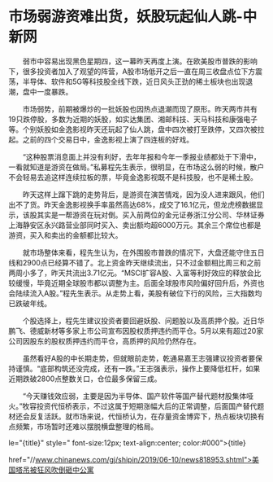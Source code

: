 # 市场弱游资难出货，妖股玩起仙人跳-中新网

　　弱市中容易出现黑色星期四，这一幕昨天再度上演。在欧美股市普跌的影响下，很多投资者加入了观望的阵营，A股市场低开之后一直在周三收盘点位下方震荡，半导体、软件和5G等科技股全线下跌，近日风头正劲的稀土板块也出现退潮，盘中一度暴跌。

　　市场弱势，前期被爆炒的一批妖股也因热点退潮而现了原形。昨天两市共有19只跌停股，多数为近期的妖股，如实达集团、湘邮科技、天马科技和康强电子等。个别妖股如金逸影视昨天还玩起了仙人跳，盘中四次被打至跌停，又四次被拉起。之前的四个交易日中，金逸影视上演了四连板的好戏。

　　“这种股票消息面上并没有利好，去年年报和今年一季报业绩都处于下滑中，一看就知道是游资在做局。”私募程先生表示，很明显，在市场这么弱的时候，散户不会轻易去追这样连续拉板的票，毕竟金逸影视既不是科技股，也不是稀土股。

　　昨天这样上蹿下跳的走势背后，是游资在演苦情戏，因为没人进来跟风，他们出不了货。昨天金逸影视换手率虽然高达68%，成交了16.1亿元，但龙虎榜数据显示，该股其实是一帮游资在玩对倒。买入前两位的金元证券浙江分公司、华林证券上海静安区永兴路营业部同时买入、卖出额均超6000万元。其余三个席位也都是游资，买入和卖出的金额都比较大。

　　就市场整体来看，程先生认为，在外围股市普跌的情况下，大盘还能守住五日线和2900点已经算不错了。北上资金昨天继续流出，只不过金额相比周三和之前两周小多了，昨天共流出3.71亿元。“MSCI扩容A股、入富等利好效应的释放会比较缓慢，毕竟近期全球股市都以调整为主。后面全球股市风险偏好回升后，外资也会陆续流入A股。”程先生表示。从走势上看，美股有破位下行的风险，三大指数均已跌破年线。

　　个股选择上，程先生建议投资者要回避妖股、问题股以及高质押个股。近日华鹏飞、德威新材等多家上市公司宣布因股权质押违约而平仓。5月以来有超过20家公司因股东的股权质押违约而平仓，高质押的风险仍然存在。

　　虽然看好A股的中长期走势，但就眼前走势，乾通易嘉王志强建议投资者要保持谨慎。“底部构筑还没完成，还有一跌。”王志强表示，操作上要降低杠杆，如果近期跌破2800点整数关口，仓位最多保留三成。

　　“今天赚钱效应弱，主要是因为半导体、国产软件等国产替代题材股集体哑火。”牧容投资代恒桥表示，不过这属于短期涨幅大后的正常调整，后面国产替代题材还会反复活跃。就市场来说，代恒桥认为，在存量资金博弈下，热点板块切换有点频繁，市场暂时还难以摆脱横盘整理的格局。 

le="{title}" style=" font-size:12px; text-align:center; color:#000">{title}

href="//www.chinanews.com/gj/shipin/2019/06-10/news818953.shtml">美国塔吊被狂风吹倒砸中公寓
